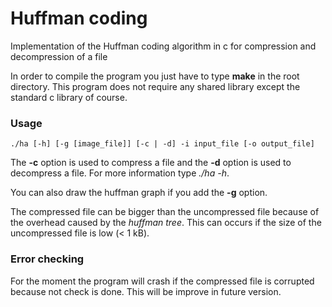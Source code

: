 # Huffman coding
Implementation of the Huffman coding algorithm in c for compression and decompression of a file

In order to compile the program you just have to type **make** in the root directory. This program does not require any shared library except the standard c library of course.

### Usage

    ./ha [-h] [-g [image_file]] [-c | -d] -i input_file [-o output_file]

The **-c** option is used to compress a file and the **-d** option is used to decompress a file.
For more information type *./ha -h*.

You can also draw the huffman graph if you add the **-g** option.

The compressed file can be bigger than the uncompressed file because of the overhead caused by the *huffman tree*. This can occurs if the size of the uncompressed file is low (< 1 kB).

### Error checking

For the moment the program will crash if the compressed file is corrupted because not check is done. This will be improve in future version.
